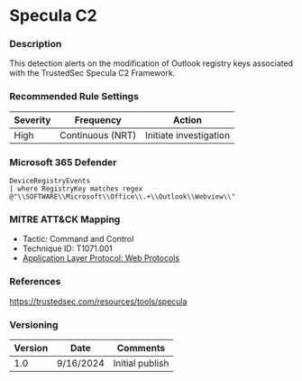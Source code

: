 # Specula C2

### Description

This detection alerts on the modification of Outlook registry keys associated with the TrustedSec Specula C2 Framework.


### Recommended Rule Settings
| Severity    | Frequency      | Action      |
| ----------- |--------------- |-------------|
|    High     |  Continuous (NRT) |   Initiate investigation   |

### Microsoft 365 Defender
```
DeviceRegistryEvents
| where RegistryKey matches regex @"\\SOFTWARE\\Microsoft\\Office\\.+\\Outlook\\Webview\\"
```

### MITRE ATT&CK Mapping
- Tactic: Command and Control
- Technique ID: T1071.001
- [Application Layer Protocol: Web Protocols](https://attack.mitre.org/techniques/T1071/001/)

### References
https://trustedsec.com/resources/tools/specula

### Versioning
| Version       | Date          | Comments                          |
| ------------- |---------------| ----------------------------------|
| 1.0           | 9/16/2024    | Initial publish                   |